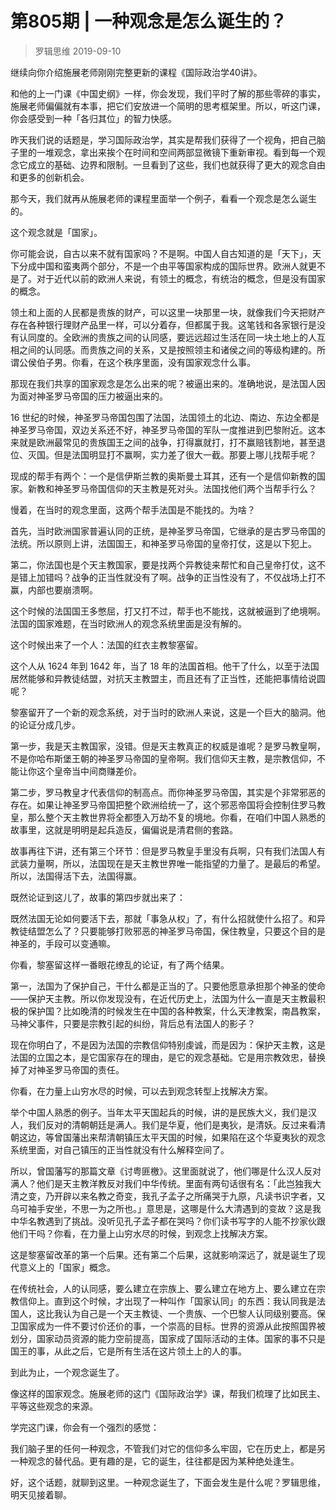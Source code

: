 # 第805期 | 一种观念是怎么诞生的？
> 罗辑思维
2019-09-10

继续向你介绍施展老师刚刚完整更新的课程《国际政治学40讲》。

和他的上一门课《中国史纲》一样，你会发现，我们平时了解的那些零碎的事实，施展老师偏偏就有本事，把它们安放进一个简明的思考框架里。所以，听这门课，你会感受到一种「各归其位」的智力快感。

昨天我们说的话题是，学习国际政治学，其实是帮我们获得了一个视角，把自己脑子里的一堆观念，拿出来挨个在时间和空间两部显微镜下重新审视。看到每一个观念它成立的基础、边界和限制。一旦看到了这些，我们也就获得了更大的观念自由和更多的创新机会。

那今天，我们就再从施展老师的课程里面举一个例子，看看一个观念是怎么诞生的。

这个观念就是「国家」。

你可能会说，自古以来不就有国家吗？不是啊。中国人自古知道的是「天下」，天下分成中国和蛮夷两个部分，不是一个由平等国家构成的国际世界。欧洲人就更不是了。对于近代以前的欧洲人来说，有领土的概念，有统治的概念，但是没有国家的概念。

领土和上面的人民都是贵族的财产，可以这里一块那里一块，就像我们今天把财产存在各种银行理财产品里一样，可以分着存，但都属于我。这笔钱和各家银行是没有认同度的。全欧洲的贵族之间的认同感，要远远超过生活在同一块土地上的人互相之间的认同感。而贵族之间的关系，又是按照领主和诸侯之间的等级构建的。所谓公侯伯子男。你看，在这个秩序里面，没有国家观念什么事。

那现在我们共享的国家观念是怎么出来的呢？被逼出来的。准确地说，是法国人因为面对神圣罗马帝国的压力被逼出来的。

16 世纪的时候，神圣罗马帝国包围了法国，法国领土的北边、南边、东边全都是神圣罗马帝国，双边关系还不好，神圣罗马帝国的军队一度推进到巴黎附近。这本来就是欧洲最常见的贵族国王之间的战争，打得赢就打，打不赢赔钱割地，甚至退位、灭国。但是法国明显打不赢啊，实力差了很大一截。那要上哪儿找帮手呢？

现成的帮手有两个：一个是信伊斯兰教的奥斯曼土耳其，还有一个是信仰新教的国家。新教和神圣罗马帝国信仰的天主教是死对头。法国找他们两个当帮手行么？

慢着，在当时的观念里面，这两个帮手法国是不能找的。为啥？

首先，当时欧洲国家普遍认同的正统，是神圣罗马帝国，它继承的是古罗马帝国的法统。所以原则上讲，法国国王，和神圣罗马帝国的皇帝打仗，这是以下犯上。

第二，你法国也是个天主教国家，要是找两个异教徒来帮忙和自己皇帝打仗，这不是错上加错吗？战争的正当性就没有了啊。战争的正当性没有了，不仅战场上打不赢，内部也要崩溃啊。

这个时候的法国国王多憋屈，打又打不过，帮手也不能找，这就被逼到了绝境啊。法国的国家难题，在当时欧洲人的观念系统里面是没有解的。

这个时候出来了一个人：法国的红衣主教黎塞留。

这个人从 1624 年到 1642 年，当了 18 年的法国首相。他干了什么，以至于法国居然能够和异教徒结盟，对抗天主教盟主，而且还有了正当性，还能把事情给说圆呢？

黎塞留开了一个新的观念系统，对于当时的欧洲人来说，这是一个巨大的脑洞。他的论证分成几步。

第一步，我是天主教国家，没错。但是天主教真正的权威是谁呢？是罗马教皇啊，不是你哈布斯堡王朝的神圣罗马帝国的皇帝啊。我们信仰天主教，是宗教信仰，不能让你这个皇帝当中间商赚差价。

第二步，罗马教皇才代表信仰的制高点。而你神圣罗马帝国，其实是个非常邪恶的存在。如果让神圣罗马帝国把整个欧洲给统一了，这个邪恶帝国将会控制住罗马教皇，那么整个天主教世界将全都堕入万劫不复的境地。你看，在咱们中国人熟悉的故事里，这就是明明是起兵造反，偏偏说是清君侧的套路。

故事再往下讲，还有第三个环节：但是罗马教皇手里没有兵啊，只有我们法国人有武装力量啊，所以，法国现在是天主教世界唯一能指望的力量了。是最后的希望。所以，法国得活下去，法国得赢。

既然论证到这儿了，故事的第四步就出来了：

既然法国无论如何要活下去，那就「事急从权」了，有什么招就使什么招了。和异教徒结盟怎么了？只要能够打败邪恶的神圣罗马帝国，保住教皇，只要这个目的是神圣的，手段可以变通嘛。

你看，黎塞留这样一番眼花缭乱的论证，有了两个结果。

第一，法国为了保护自己，干什么都是正当的了。只要他愿意承担那个神圣的使命——保护天主教。所以你发现没有，在近代历史上，法国为什么一直是天主教最积极的保护国？比如晚清的时候发生在中国的各种教案，什么天津教案，南昌教案，马神父事件，只要是宗教引起的纠纷，背后总有法国人的影子？

现在你明白了，不是因为法国的宗教信仰特别虔诚，而是因为：保护天主教，这是法国的立国之本，是它国家存在的理由，是它的观念基础。它是用宗教效忠，替换掉了对神圣罗马帝国的责任。

你看，在力量上山穷水尽的时候，可以去到观念转型上找解决方案。

举个中国人熟悉的例子。当年太平天国起兵的时候，讲的是民族大义，我们是汉人，我们反对的清朝朝廷是满人。我们是华夏，他们是夷狄，是清妖。反过来看清朝这边，等曾国藩出来帮清朝镇压太平天国的时候，如果陷在这个华夏夷狄的观念系统里面，对自己镇压的正当性就没有什么解释空间了。

所以，曾国藩写的那篇文章《讨粤匪檄》。这里面就说了，他们哪是什么汉人反对满人？他们是天主教洋教反对我们中华传统。里面有两句话很有名：「此岂独我大清之变，乃开辟以来名教之奇变，我孔子孟子之所痛哭于九原，凡读书识字者，又乌可袖手安坐，不思一为之所也。」意思是，这哪是什么大清遇到的变故？这是我中华名教遇到了挑战。没听见孔子孟子都在哭吗？你们读书写字的人能不抄家伙跟他们干吗？你看，在力量上山穷水尽的时候，到观念上找解决方案。

这是黎塞留改革的第一个后果。还有第二个后果，这就影响深远了，就是诞生了现代意义上的「国家」概念。

在传统社会，人的认同感，要么建立在宗族上、要么建立在地方上、要么建立在宗教信仰上。直到这个时候，才出现了一种叫作「国家认同」的东西：我认同我是法国人，这比我认为自己是一个天主教徒、一个贵族、一个巴黎人认同级别要高。保卫国家成为一件不要讨价还价的事，一个崇高的目标。世界的资源从此按照国界被划分，国家动员资源的能力空前提高，国家成了国际活动的主体。国家的事不只是国王的事，从此之后，它是所有生活在这片领土上的人的事。

到此为止，一个观念诞生了。

像这样的国家观念。施展老师的这门《国际政治学》课，帮我们梳理了比如民主、平等这些观念的来源。

学完这门课，你会有一个强烈的感觉：

我们脑子里的任何一种观念，不管我们对它的信仰多么牢固，它在历史上，都是另一种观念的替代品。更有趣的是，它的诞生，往往都是因为某种绝处逢生。

好，这个话题，就聊到这里。一种观念诞生了，下面会发生是什么呢？罗辑思维，明天见接着聊。

